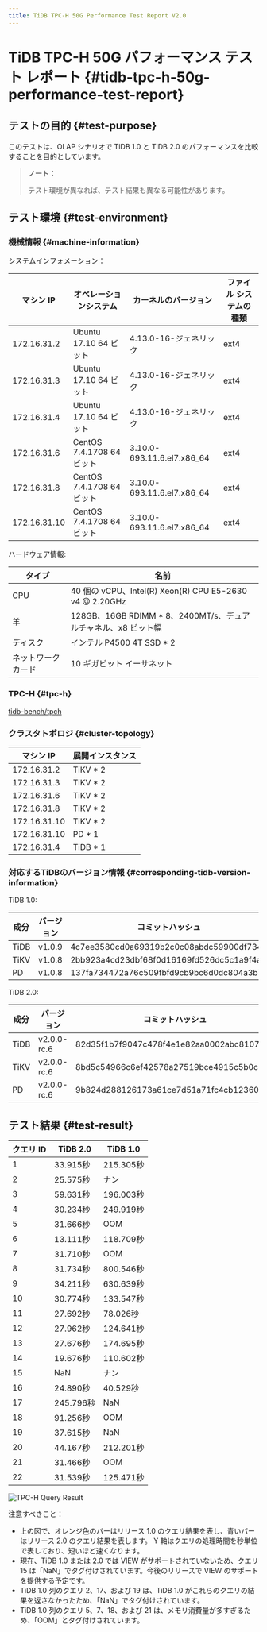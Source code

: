 ```yaml
---
title: TiDB TPC-H 50G Performance Test Report V2.0
---
```


# TiDB TPC-H 50G パフォーマンス テスト レポート {#tidb-tpc-h-50g-performance-test-report}

## テストの目的 {#test-purpose}

このテストは、OLAP シナリオで TiDB 1.0 と TiDB 2.0 のパフォーマンスを比較することを目的としています。

> **ノート：**
>
> テスト環境が異なれば、テスト結果も異なる可能性があります。

## テスト環境 {#test-environment}

### 機械情報 {#machine-information}

システムインフォメーション：

| マシン IP       | オペレーションシステム           | カーネルのバージョン                 | ファイル システムの種類 |
| ------------ | --------------------- | -------------------------- | ------------ |
| 172.16.31.2  | Ubuntu 17.10 64 ビット   | 4.13.0-16-ジェネリック           | ext4         |
| 172.16.31.3  | Ubuntu 17.10 64 ビット   | 4.13.0-16-ジェネリック           | ext4         |
| 172.16.31.4  | Ubuntu 17.10 64 ビット   | 4.13.0-16-ジェネリック           | ext4         |
| 172.16.31.6  | CentOS 7.4.1708 64ビット | 3.10.0-693.11.6.el7.x86_64 | ext4         |
| 172.16.31.8  | CentOS 7.4.1708 64ビット | 3.10.0-693.11.6.el7.x86_64 | ext4         |
| 172.16.31.10 | CentOS 7.4.1708 64ビット | 3.10.0-693.11.6.el7.x86_64 | ext4         |

ハードウェア情報:

| タイプ       | 名前                                                   |
| --------- | ---------------------------------------------------- |
| CPU       | 40 個の vCPU、Intel(R) Xeon(R) CPU E5-2630 v4 @ 2.20GHz |
| 羊         | 128GB、16GB RDIMM * 8、2400MT/s、デュアルチャネル、x8 ビット幅       |
| ディスク      | インテル P4500 4T SSD * 2                                |
| ネットワークカード | 10 ギガビット イーサネット                                      |

### TPC-H {#tpc-h}

[tidb-bench/tpch](https://github.com/pingcap/tidb-bench/tree/master/tpch)

### クラスタトポロジ {#cluster-topology}

| マシン IP       | 展開インスタンス |
| ------------ | -------- |
| 172.16.31.2  | TiKV * 2 |
| 172.16.31.3  | TiKV * 2 |
| 172.16.31.6  | TiKV * 2 |
| 172.16.31.8  | TiKV * 2 |
| 172.16.31.10 | TiKV * 2 |
| 172.16.31.10 | PD * 1   |
| 172.16.31.4  | TiDB * 1 |

### 対応するTiDBのバージョン情報 {#corresponding-tidb-version-information}

TiDB 1.0:

| 成分   | バージョン  | コミットハッシュ                                 |
| ---- | ------ | ---------------------------------------- |
| TiDB | v1.0.9 | 4c7ee3580cd0a69319b2c0c08abdc59900df7344 |
| TiKV | v1.0.8 | 2bb923a4cd23dbf68f0d16169fd526dc5c1a9f4a |
| PD   | v1.0.8 | 137fa734472a76c509fbfd9cb9bc6d0dc804a3b7 |

TiDB 2.0:

| 成分   | バージョン       | コミットハッシュ                                 |
| ---- | ----------- | ---------------------------------------- |
| TiDB | v2.0.0-rc.6 | 82d35f1b7f9047c478f4e1e82aa0002abc8107e7 |
| TiKV | v2.0.0-rc.6 | 8bd5c54966c6ef42578a27519bce4915c5b0c81f |
| PD   | v2.0.0-rc.6 | 9b824d288126173a61ce7d51a71fc4cb12360201 |

## テスト結果 {#test-result}

| クエリ ID | TiDB 2.0 | TiDB 1.0 |
| ------ | -------- | -------- |
| 1      | 33.915秒  | 215.305秒 |
| 2      | 25.575秒  | ナン       |
| 3      | 59.631秒  | 196.003秒 |
| 4      | 30.234秒  | 249.919秒 |
| 5      | 31.666秒  | OOM      |
| 6      | 13.111秒  | 118.709秒 |
| 7      | 31.710秒  | OOM      |
| 8      | 31.734秒  | 800.546秒 |
| 9      | 34.211秒  | 630.639秒 |
| 10     | 30.774秒  | 133.547秒 |
| 11     | 27.692秒  | 78.026秒  |
| 12     | 27.962秒  | 124.641秒 |
| 13     | 27.676秒  | 174.695秒 |
| 14     | 19.676秒  | 110.602秒 |
| 15     | NaN      | ナン       |
| 16     | 24.890秒  | 40.529秒  |
| 17     | 245.796秒 | NaN      |
| 18     | 91.256秒  | OOM      |
| 19     | 37.615秒  | NaN      |
| 20     | 44.167秒  | 212.201秒 |
| 21     | 31.466秒  | OOM      |
| 22     | 31.539秒  | 125.471秒 |

![TPC-H Query Result](/media/tpch-query-result.png)

注意すべきこと：

-   上の図で、オレンジ色のバーはリリース 1.0 のクエリ結果を表し、青いバーはリリース 2.0 のクエリ結果を表します。 Y 軸はクエリの処理時間を秒単位で表しており、短いほど速くなります。
-   現在、TiDB 1.0 または 2.0 では VIEW がサポートされていないため、クエリ 15 は「NaN」でタグ付けされています。今後のリリースで VIEW のサポートを提供する予定です。
-   TiDB 1.0 列のクエリ 2、17、および 19 は、TiDB 1.0 がこれらのクエリの結果を返さなかったため、「NaN」でタグ付けされています。
-   TiDB 1.0 列のクエリ 5、7、18、および 21 は、メモリ消費量が多すぎるため、「OOM」とタグ付けされています。
